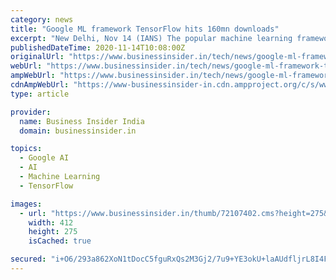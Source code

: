 ```yaml
---
category: news
title: "Google ML framework TensorFlow hits 160mn downloads"
excerpt: "New Delhi, Nov 14 (IANS) The popular machine learning framework from Google called TensorFlow has become the most popular machine learning library in the world, with over 160 million downloads."
publishedDateTime: 2020-11-14T10:08:00Z
originalUrl: "https://www.businessinsider.in/tech/news/google-ml-framework-tensorflow-hits-160mn-downloads/articleshow/79219678.cms"
webUrl: "https://www.businessinsider.in/tech/news/google-ml-framework-tensorflow-hits-160mn-downloads/articleshow/79219678.cms"
ampWebUrl: "https://www.businessinsider.in/tech/news/google-ml-framework-tensorflow-hits-160mn-downloads/amp_articleshow/79219678.cms"
cdnAmpWebUrl: "https://www-businessinsider-in.cdn.ampproject.org/c/s/www.businessinsider.in/tech/news/google-ml-framework-tensorflow-hits-160mn-downloads/amp_articleshow/79219678.cms"
type: article

provider:
  name: Business Insider India
  domain: businessinsider.in

topics:
  - Google AI
  - AI
  - Machine Learning
  - TensorFlow

images:
  - url: "https://www.businessinsider.in/thumb/72107402.cms?height=275&width=412"
    width: 412
    height: 275
    isCached: true

secured: "i+O6/293a862XoN1tDocC5fguRxQs2M3Gj2/7u9+YE3okU+laAUdfljrL8I4FntqaWwQXn68D2oXYg24Bm57x0Bmsiso40GQq2yxK9fMMNqeUFa+sXvehEQRmW+6twT3X13BMtsC32qnaVEm+yGn5cK8WAQ9X0YdhgAKdW4l4xRt95R1fGBCcrFIBH3Bbt+X+D+2jyDsWFw+SIp26twKx1FIn3rF/eIJ6DHZkPpUxwXQq0PSTmE0ed3W9kB/4iJLuh89858sr09YrsBHr31q74mdTPXrBrSGUg/DQMW4aygsALM0CHYZikHTrt5+cXIfzUtx/r9RRuAesZKYfwLQ03X7dhM4F2q99cbhCN3Dqq0=;Ygkj6SEzM4Qh0Mq7zyssMA=="
---
```



